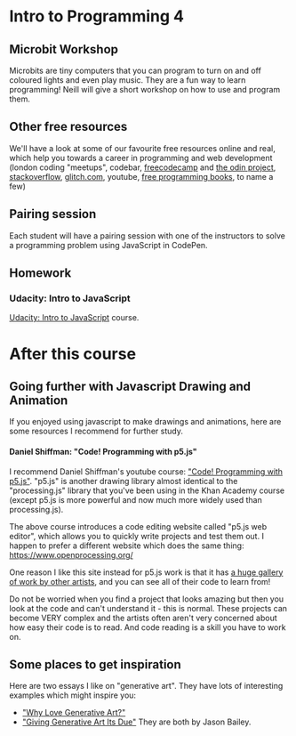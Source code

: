 # Intro to Programming 4

## Microbit Workshop

Microbits are tiny computers that you can program to turn on and off coloured lights and even play music. They are a fun way to learn programming! Neill will give a short workshop on how to use and program them.

## Other free resources

We'll have a look at some of our favourite free resources online and real, which help you towards a career in programming and web development
(london coding "meetups", codebar, [freecodecamp](https://www.freecodecamp.org/) and [the odin project](https://www.theodinproject.com/), [stackoverflow](https://stackoverflow.com/), [glitch.com](https://glitch.com/), youtube, [free programming books](https://github.com/EbookFoundation/free-programming-books/blob/master/free-programming-books.md#javascript), to name a few)

## Pairing session

Each student will have a pairing session with one of the instructors to solve a programming problem using JavaScript in CodePen.
## Homework

### Udacity: Intro to JavaScript

[Udacity: Intro to JavaScript](https://classroom.udacity.com/courses/ud803) course.


# After this course 

## Going further with Javascript Drawing and Animation

If you enjoyed using javascript to make drawings and animations, here are some resources I recommend for further study.

#### Daniel Shiffman: "Code! Programming with p5.js"

I recommend Daniel Shiffman's youtube course: ["Code! Programming with p5.js"](https://www.youtube.com/playlist?list=PLRqwX-V7Uu6Zy51Q-x9tMWIv9cueOFTFA).  "p5.js" is another drawing library almost identical to the "processing.js" library that you've been using in the Khan Academy course (except p5.js is more powerful and now much more widely used than processing.js).

The above course introduces a code editing website called "p5.js web editor", which allows you to quickly write projects and test them out.  I happen to prefer a different website which does the same thing: https://www.openprocessing.org/

One reason I like this site instead for p5.js work is that it has [a huge gallery of work by other artists](https://www.openprocessing.org/browse/), and you can see all of their code to learn from!  

Do not be worried when you find a project that looks amazing but then you look at the code and can't understand it - this is normal.  These projects can become VERY complex and the artists often aren't very concerned about how easy their code is to read.  And code reading is a skill you have to work on.


## Some places to get inspiration

Here are two essays I like on "generative art".  They have lots of interesting examples which might inspire you:
* ["Why Love Generative Art?"](https://www.artnome.com/news/2018/8/8/why-love-generative-art)
* ["Giving Generative Art Its Due"](https://www.artnome.com/news/2019/4/17/giving-generative-art-its-due)
They are both by Jason Bailey.
